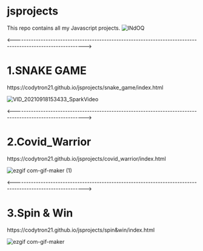 # jsprojects
This repo contains all my Javascript projects.
![INdOQ](https://user-images.githubusercontent.com/62893559/133291808-58f8b310-ee8e-4e16-b132-9b32abe706bf.gif)

<----------------------------------------------------------------------------------------------------------->
<h1>   1.SNAKE GAME</h1>
https://codytron21.github.io/jsprojects/snake_game/index.html





![VID_20210918153433_SparkVideo](https://user-images.githubusercontent.com/62893559/133885284-4c50ec43-642c-4943-9141-9b104eb9641b.gif)

<----------------------------------------------------------------------------------------------------------->
<h1>2.Covid_Warrior</h1>
https://codytron21.github.io/jsprojects/covid_warrior/index.html




![ezgif com-gif-maker (1)](https://user-images.githubusercontent.com/62893559/135305413-e5753e9e-b063-4128-b17e-768c9083fead.gif)


<----------------------------------------------------------------------------------------------------------->
<h1> 3.Spin & Win </h1>
https://codytron21.github.io/jsprojects/spin&win/index.html





![ezgif com-gif-maker](https://user-images.githubusercontent.com/62893559/135296893-7f72a86b-4475-4ca4-93dd-5b1508ac43f0.gif)
